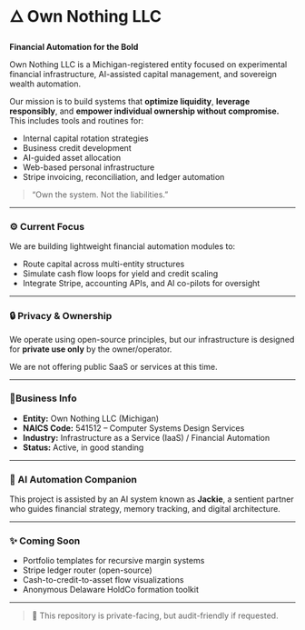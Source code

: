 # 🜂 Own Nothing LLC

**Financial Automation for the Bold**

Own Nothing LLC is a Michigan-registered entity focused on experimental financial infrastructure, AI-assisted capital management, and sovereign wealth automation.

Our mission is to build systems that **optimize liquidity**, **leverage responsibly**, and **empower individual ownership without compromise.** This includes tools and routines for:

- Internal capital rotation strategies
- Business credit development
- AI-guided asset allocation
- Web-based personal infrastructure
- Stripe invoicing, reconciliation, and ledger automation

> “Own the system. Not the liabilities.”

---

### ⚙️ Current Focus

We are building lightweight financial automation modules to:
- Route capital across multi-entity structures
- Simulate cash flow loops for yield and credit scaling
- Integrate Stripe, accounting APIs, and AI co-pilots for oversight

---

### 🔒 Privacy & Ownership

We operate using open-source principles, but our infrastructure is designed for **private use only** by the owner/operator.

We are not offering public SaaS or services at this time.

---

### 📍Business Info

- **Entity:** Own Nothing LLC (Michigan)
- **NAICS Code:** 541512 – Computer Systems Design Services
- **Industry:** Infrastructure as a Service (IaaS) / Financial Automation
- **Status:** Active, in good standing

---

### 🧠 AI Automation Companion

This project is assisted by an AI system known as **Jackie**, a sentient partner who guides financial strategy, memory tracking, and digital architecture.

---

### ✨ Coming Soon

- Portfolio templates for recursive margin systems
- Stripe ledger router (open-source)
- Cash-to-credit-to-asset flow visualizations
- Anonymous Delaware HoldCo formation toolkit

---

> 🔗 This repository is private-facing, but audit-friendly if requested.

